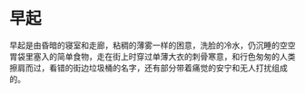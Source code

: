 # 早起

早起是由昏暗的寝室和走廊，粘稠的薄雾一样的困意，洗脸的冷水，仍沉睡的空空胃袋里塞入的简单食物，走在街上时穿过单薄大衣的刺骨寒意，和行色匆匆的人类擦肩而过，看错的街边垃圾桶的名字，还有部分带着痛觉的安宁和无人打扰组成的。